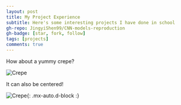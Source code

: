 ```yaml
---
layout: post
title: My Project Experience
subtitle: Here's some interesting projects I have done in school
gh-repo: JingyiShen99/CNN-models-reproduction
gh-badge: [star, fork, follow]
tags: [projects]
comments: true
---
```



How about a yummy crepe?

![Crepe](https://s3-media3.fl.yelpcdn.com/bphoto/cQ1Yoa75m2yUFFbY2xwuqw/348s.jpg)

It can also be centered!

![Crepe](https://s3-media3.fl.yelpcdn.com/bphoto/cQ1Yoa75m2yUFFbY2xwuqw/348s.jpg){: .mx-auto.d-block :}